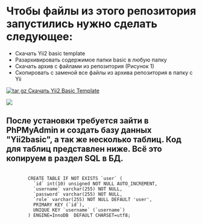 <h1>Чтобы файлы из этого репозитория запустились нужно сделать следующее:</h1>
<ul>
    <li>Скачать Yii2 basic template</li>
    <li>Разархивировать содержимое папки basic в любую папку</li>
    <li>Скачать архив с файлами из репозитория (Рисунок 1)</li>
    <li>Скопировать с заменой все файлы из архива репозитория в папку с Yii</li>
</ul>

<a class="btn btn-lg btn-default btn-block download-btn" href="https://github.com/yiisoft/yii2/releases/download/2.0.49/yii-basic-app-2.0.49.tgz">
						<img alt="tar gz" src="/image/tgz.svg">
						<span>Cкачать Yii2 Basic Template</span></a>

<img src="https://webformyself.com/wp-content/uploads/2017/300/1.jpg"></img>

<h2>После установки требуется зайти в PhPMyAdmin и создать базу данных "Yii2basic", а так же несколько таблиц. Код для таблиц представлен ниже. Всё это копируем в раздел SQL в БД.</h2>
<pre>
    <code>
        CREATE TABLE IF NOT EXISTS `user` (
          `id` int(10) unsigned NOT NULL AUTO_INCREMENT,
          `username` varchar(255) NOT NULL,
          `password` varchar(255) NOT NULL,
          `role` varchar(255) NOT NULL DEFAULT 'user',
          PRIMARY KEY (`id`),
          UNIQUE KEY `username` (`username`)
        ) ENGINE=InnoDB  DEFAULT CHARSET=utf8;
    </code>
</pre>
